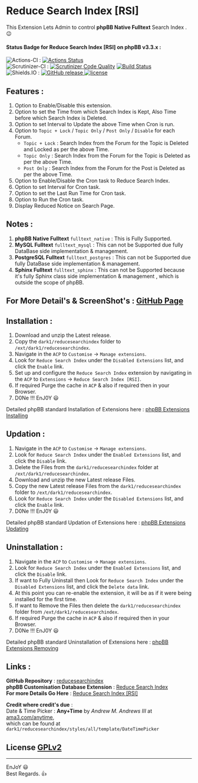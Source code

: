 # Reduce Search Index [RSI]
   
This Extension Lets Admin to control **phpBB Native Fulltext** Search Index .  😉   
   
   
#### Status Badge for Reduce Search Index [RSI] on phpBB v3.3.x :   
![Actions-CI](https://img.shields.io/badge/Actions-CI-8000FF.svg) : [![Actions Status](https://github.com/Dark1z/reducesearchindex/workflows/Actions%20CI/badge.svg)](https://github.com/Dark1z/reducesearchindex/actions?workflow=Actions%20CI)   
![Scrutinizer-CI](https://img.shields.io/badge/Scrutinizer-CI-8000FF.svg) : [![Scrutinizer Code Quality](https://scrutinizer-ci.com/g/Dark1z/reducesearchindex/badges/quality-score.png?b=master)](https://scrutinizer-ci.com/g/Dark1z/reducesearchindex/?branch=master) [![Build Status](https://scrutinizer-ci.com/g/Dark1z/reducesearchindex/badges/build.png?b=master)](https://scrutinizer-ci.com/g/Dark1z/reducesearchindex/build-status/master)   
![Shields.IO](https://img.shields.io/badge/Shields-IO-8000FF.svg?style=flat-square) : [![GitHub release](https://img.shields.io/github/release/Dark1z/reducesearchindex.svg?style=flat-square) ![license](https://img.shields.io/github/license/Dark1z/reducesearchindex.svg?style=flat-square)](https://github.com/Dark1z/reducesearchindex)   
   
   
## **Features :**   
   
1. Option to Enable/Disable this extension.   
2. Option to set the Time from which Search Index is Kept, Also Time before which Search Index is Deleted.   
3. Option to set Interval to Update the above Time when Cron is run.   
4. Option to `Topic + Lock` / `Topic Only` / `Post Only` / `Disable` for each Forum.   
    - `Topic + Lock` : Search Index from the Forum for the Topic is Deleted and Locked as per the above Time.   
    - `Topic Only` : Search Index from the Forum for the Topic is Deleted as per the above Time.   
    - `Post Only` : Search Index from the Forum for the Post is Deleted as per the above Time.   
5. Option to Enable/Disable the Cron task to Reduce Search Index.   
6. Option to set Interval for Cron task.   
7. Option to set the Last Run Time for Cron task.   
8. Option to Run the Cron task.   
9. Display Reduced Notice on Search Page.   
   
   
## **Notes :**   
   
1. **phpBB Native Fulltext** `fulltext_native` : This is Fully Supported.   
2. **MySQL Fulltext** `fulltext_mysql` : This can not be Supported due fully DataBase side implementation & management.   
3. **PostgreSQL Fulltext** `fulltext_postgres` : This can not be Supported due fully DataBase side implementation & management.   
4. **Sphinx Fulltext** `fulltext_sphinx` : This can not be Supported because it's fully Sphinx class side implementation & management , which is outside the scope of phpBB.   
   
   
## For More Detail's & ScreenShot's : [GitHub Page](https://Dark1z.github.io/reducesearchindex/)   
   
   
## **Installation :**   
   
1. Download and unzip the Latest release.   
2. Copy the `dark1/reducesearchindex` folder to `/ext/dark1/reducesearchindex`.   
3. Navigate in the `ACP` to `Customise` -> `Manage extensions`.   
4. Look for `Reduce Search Index` under the `Disabled Extensions` list, and click the `Enable` link.   
5. Set up and configure the `Reduce Search Index` extension by navigating in the `ACP` to `Extensions` -> `Reduce Search Index [RSI]`.   
6. If required Purge the cache in `ACP` & also if required then in your Browser.   
7. D0Ne !!! EnJ0Y  😃   
   
Detailed phpBB standard Installation of Extensions here : [phpBB Extensions Installing](https://www.phpbb.com/extensions/installing/#installing)   
   
   
## **Updation :**   
   
1. Navigate in the `ACP` to `Customise` -> `Manage extensions`.   
2. Look for `Reduce Search Index` under the `Enabled Extensions` list, and click the `Disable` link.   
3. Delete the Files from the `dark1/reducesearchindex` folder at `/ext/dark1/reducesearchindex`.   
4. Download and unzip the new Latest release Files.   
5. Copy the new Latest release Files from the `dark1/reducesearchindex` folder to `/ext/dark1/reducesearchindex`.   
6. Look for `Reduce Search Index` under the `Disabled Extensions` list, and click the `Enable` link.   
7. D0Ne !!! EnJ0Y  😃   
   
Detailed phpBB standard Updation of Extensions here : [phpBB Extensions Updating](https://www.phpbb.com/extensions/installing/#updating)   
   
   
## **Uninstallation :**   
   
1. Navigate in the `ACP` to `Customise` -> `Manage extensions`.   
2. Look for `Reduce Search Index` under the `Enabled Extensions` list, and click the `Disable` link.   
3. If want to Fully Uninstall then Look for `Reduce Search Index` under the `Disabled Extensions` list, and click the `Delete data` link.   
4. At this point you can re-enable the extension, it will be as if it were being installed for the first time.   
5. If want to Remove the Files then delete the `dark1/reducesearchindex` folder from `/ext/dark1/reducesearchindex`.   
6. If required Purge the cache in `ACP` & also if required then in your Browser.   
7. D0Ne !!! EnJ0Y  😃   
   
Detailed phpBB standard Uninstallation of Extensions here : [phpBB Extensions Removing](https://www.phpbb.com/extensions/installing/#removing)   
   
   
## **Links :**   
   
**GitHub Repository** : [reducesearchindex](https://github.com/Dark1z/reducesearchindex)   
**phpBB Customisation Database Extension** : [Reduce Search Index](https://www.phpbb.com/customise/db/extension/reduce_search_index)   
**For more Details Go Here** : [Reduce Search Index [RSI]](https://Dark1z.github.io/reducesearchindex)   
   
**Credit where credit's due** :   
Date & Time Picker : **Any+Time** by *Andrew M. Andrews III* at [ama3.com/anytime](https://www.ama3.com/anytime),   
which can be found at `dark1/reducesearchindex/styles/all/template/DateTimePicker`   
   
   
## License [GPLv2](license.txt)   
   
--------------   
EnJoY  😃   
Best Regards.  👍   
   
